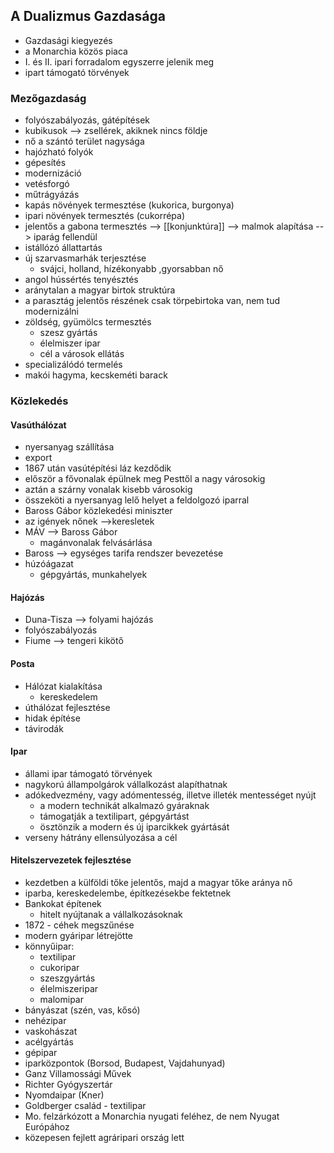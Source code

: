 ## A Dualizmus Gazdasága
- Gazdasági kiegyezés
- a Monarchia közös piaca
- I. és II. ipari forradalom egyszerre jelenik meg
- ipart támogató törvények
### Mezőgazdaság
- folyószabályozás, gátépítések
- kubikusok --> zsellérek, akiknek nincs földje
- nő a szántó terület nagysága
- hajózható folyók
- gépesítés
- modernizáció
- vetésforgó
- műtrágyázás
- kapás növények termesztése (kukorica, burgonya)
- ipari növények termesztés (cukorrépa)
- jelentős a gabona termesztés --> [[konjunktúra]] --> malmok alapítása --> iparág fellendül
- istállózó állattartás
- új szarvasmarhák terjesztése
	- svájci, holland, hízékonyabb ,gyorsabban nő
- angol hússértés tenyésztés
- aránytalan a magyar birtok struktúra
- a parasztág jelentős részének csak törpebirtoka van, nem tud modernizálni
- zöldség, gyümölcs termesztés
	- szesz gyártás
	- élelmiszer ipar
	- cél a városok ellátás
- specializálódó termelés
- makói hagyma, kecskeméti barack
### Közlekedés
#### Vasúthálózat
- nyersanyag szállítása
- export
- 1867 után vasútépítési láz kezdődik
- először a fővonalak épülnek meg Pesttől a nagy városokig
- aztán a szárny vonalak kisebb városokig
- összeköti a nyersanyag lelő helyet a feldolgozó iparral
- Baross Gábor közlekedési miniszter
- az igények nőnek -->keresletek
- MÁV --> Baross Gábor
	- magánvonalak felvásárlása
- Baross --> egységes tarifa rendszer bevezetése
- húzóágazat
	- gépgyártás, munkahelyek
#### Hajózás
- Duna-Tisza --> folyami hajózás
- folyószabályozás
- Fiume --> tengeri kikötő
#### Posta
- Hálózat kialakítása
	- kereskedelem
- úthálózat fejlesztése
- hidak építése
- távirodák
#### Ipar
- állami ipar támogató törvények
- nagykorú állampolgárok vállalkozást alapíthatnak
- adókedvezmény, vagy adómentesség, illetve illeték mentességet nyújt
	- a modern technikát alkalmazó gyáraknak
	- támogatják a textilipart, gépgyártást
	- ösztönzik a modern és új iparcikkek gyártását
- verseny hátrány ellensúlyozása a cél
#### Hitelszervezetek fejlesztése
- kezdetben a külföldi tőke jelentős, majd a magyar tőke aránya nő
- iparba, kereskedelembe, építkezésekbe fektetnek
- Bankokat építenek
	- hitelt nyújtanak a vállalkozásoknak
- 1872 - céhek megszűnése
- modern gyáripar létrejötte
- könnyűipar:
	- textilipar
	- cukoripar
	- szeszgyártás
	- élelmiszeripar
	- malomipar
- bányászat (szén, vas, kősó)
- nehézipar
- vaskohászat
- acélgyártás
- gépipar
- iparközpontok (Borsod, Budapest, Vajdahunyad)
- Ganz Villamossági Művek
- Richter Gyógyszertár
- Nyomdaipar (Kner)
- Goldberger család - textilipar
- Mo. felzárkózott a Monarchia nyugati feléhez, de nem Nyugat Európához
- közepesen fejlett agráripari ország lett